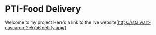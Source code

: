 # PTI-Food Delivery
Welcome to my project Here's a link to the live website[https://stalwart-cascaron-2e57a6.netlify.app/] 

## 